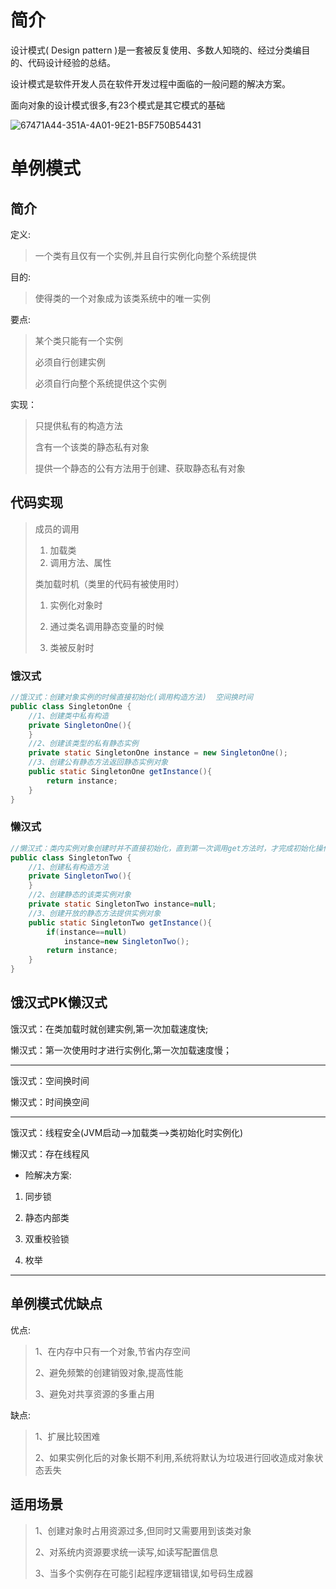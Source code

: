 # 简介

设计模式( Design pattern )是一套被反复使用、多数人知晓的、经过分类编目的、代码设计经验的总结。

设计模式是软件开发人员在软件开发过程中面临的一般问题的解决方案。

面向对象的设计模式很多,有23个模式是其它模式的基础

![67471A44-351A-4A01-9E21-B5F750B54431](https://tva1.sinaimg.cn/large/007S8ZIlly1ggahjx8949j30hi06wwit.jpg)

# 单例模式

## 简介

定义:

> 一个类有且仅有一个实例,并且自行实例化向整个系统提供

目的:

> 使得类的一个对象成为该类系统中的唯一实例

要点:

> 某个类只能有一个实例
>
> 必须自行创建实例
>
> 必须自行向整个系统提供这个实例

实现：

> 只提供私有的构造方法
>
> 含有一个该类的静态私有对象
>
> 提供一个静态的公有方法用于创建、获取静态私有对象

## 代码实现

> 成员的调用
>
> 1. 加载类
> 2. 调用方法、属性
>
> 类加载时机（类里的代码有被使用时）
>
> 1. 实例化对象时
>
> 2. 通过类名调用静态变量的时候
>
> 3. 类被反射时

### 饿汉式

```java
//饿汉式：创建对象实例的时候直接初始化(调用构造方法)  空间换时间
public class SingletonOne {
    //1、创建类中私有构造
    private SingletonOne(){
    }
    //2、创建该类型的私有静态实例
    private static SingletonOne instance = new SingletonOne();
    //3、创建公有静态方法返回静态实例对象
    public static SingletonOne getInstance(){
        return instance;
    }
}
```

### 懒汉式

```java
//懒汉式：类内实例对象创建时并不直接初始化，直到第一次调用get方法时，才完成初始化操作  时间换空间
public class SingletonTwo {
	//1、创建私有构造方法
	private SingletonTwo(){
	}
	//2、创建静态的该类实例对象
	private static SingletonTwo instance=null;	
	//3、创建开放的静态方法提供实例对象
	public static SingletonTwo getInstance(){
		if(instance==null)
			instance=new SingletonTwo();	
		return instance;
	}
}
```

## 饿汉式PK懒汉式

饿汉式：在类加载时就创建实例,第一次加载速度快;

懒汉式：第一次使用时才进行实例化,第一次加载速度慢；

-----

饿汉式：空间换时间

懒汉式：时间换空间

-----

饿汉式：线程安全(JVM启动-->加载类-->类初始化时实例化)

懒汉式：存在线程风

- 险解决方案:

1. 同步锁

2. 静态内部类

3. 双重校验锁

4. 枚举

-----

## 单例模式优缺点

优点:

> 1、在内存中只有一个对象,节省内存空间
>
> 2、避免频繁的创建销毁对象,提高性能
>
> 3、避免对共享资源的多重占用

缺点:

> 1、扩展比较困难
>
> 2、如果实例化后的对象长期不利用,系统将默认为垃圾进行回收造成对象状态丢失

## 适用场景

> 1、创建对象时占用资源过多,但同时又需要用到该类对象
>
> 2、对系统内资源要求统一读写,如读写配置信息
>
> 3、当多个实例存在可能引起程序逻辑错误,如号码生成器